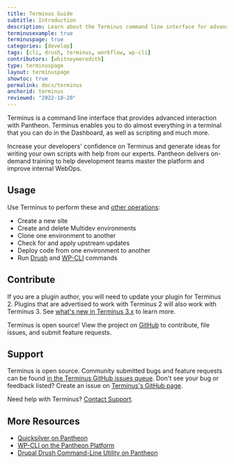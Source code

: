 ```yaml
---
title: Terminus Guide
subtitle: Introduction
description: Learn about the Terminus command line interface for advanced interaction with the Pantheon platform.
terminusexample: true
terminuspage: true
categories: [develop]
tags: [cli, drush, terminus, workflow, wp-cli]
contributors: [whitneymeredith]
type: terminuspage
layout: terminuspage
showtoc: true
permalink: docs/terminus
anchorid: terminus
reviewed: "2022-10-20"
---
```


Terminus is a command line interface that provides advanced interaction with Pantheon. Terminus enables you to do almost everything in a terminal that you can do in the Dashboard, as well as scripting and much more.

<Enablement title="Command Line Training" link="https://pantheon.io/learn-pantheon?docs">

Increase your developers' confidence on Terminus and generate ideas for writing your own scripts with help from our experts. Pantheon delivers on-demand training to help development teams master the platform and improve internal WebOps.

</Enablement>

## Usage

Use Terminus to perform these and [other operations](/terminus/commands/):

- Create a new site
- Create and delete Multidev environments
- Clone one environment to another
- Check for and apply upstream updates
- Deploy code from one environment to another
- Run [Drush](/guides/drush/) and [WP-CLI](/guides/wp-cli/) commands


## Contribute

<Alert title="Note" type="info">

If you are a plugin author, you will need to update your plugin for Terminus 2. Plugins that are advertised to work with Terminus 2 will also work with Terminus 3. See [what's new in Terminus 3.x](/terminus/terminus-3-0) to learn more.

</Alert>

Terminus is open source! View the project on [GitHub](https://github.com/pantheon-systems/terminus) to contribute, file issues, and submit feature requests.

## Support

Terminus is open source. Community submitted bugs and feature requests can be found [in the Terminus GitHub issues queue](https://github.com/pantheon-systems/terminus/issues). Don't see your bug or feedback listed? Create an issue on [Terminus's GitHub page](https://github.com/pantheon-systems/terminus/issues/new).

Need help with Terminus? [Contact Support](https://dashboard.pantheon.io/#support/support/all).

## More Resources

- [Quicksilver on Pantheon](/quicksilver)
- [WP-CLI on the Pantheon Platform](/guides/wp-cli)
- [Drupal Drush Command-Line Utility on Pantheon](/guides/drush)